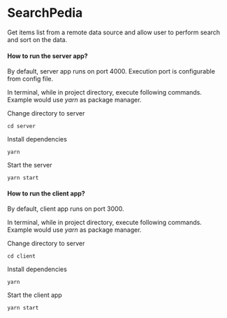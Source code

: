 # SearchPedia

Get items list from a remote data source and allow user to perform search and sort on the data.

#### How to run the server app?
By default, server app runs on port 4000. Execution port is configurable from config file. 

In terminal, while in project directory, execute following commands. 
Example would use _yarn_ as package manager.

Change directory to server
```
cd server
```

Install dependencies
```
yarn 
```

Start the server
```
yarn start
```

#### How to run the client app?
By default, client app runs on port 3000.

In terminal, while in project directory, execute following commands. 
Example would use _yarn_ as package manager.

Change directory to server
```
cd client
```

Install dependencies
```
yarn 
```

Start the client app
```
yarn start
```
